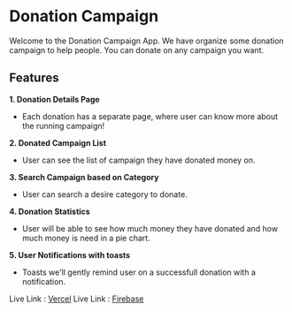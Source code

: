 
# Donation Campaign
Welcome to the Donation Campaign App. We have organize some donation campaign  to help people. You can donate on any campaign you want. 

## Features

**1. Donation Details Page**
 - Each donation has a separate page, where user can know more about the running campaign!
 
**2. Donated Campaign List**
- User can see the list of campaign they have donated money on. 

**3. Search Campaign based on Category**
- User can search a desire category to donate.

**4. Donation Statistics**
- User will be able to see how much money they have donated and how much money is need in a pie chart. 

**5.  User Notifications with toasts**
- Toasts we'll gently remind  user on a successfull donation with a notification.


Live Link : [Vercel](https://donation-campaign-rose.vercel.app)
Live Link : [Firebase](https://donation-camp.web.app)

